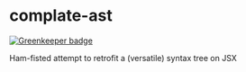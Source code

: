 # complate-ast

[![Greenkeeper badge](https://badges.greenkeeper.io/larsrh/complate-ast.svg)](https://greenkeeper.io/)

Ham-fisted attempt to retrofit a (versatile) syntax tree on JSX
